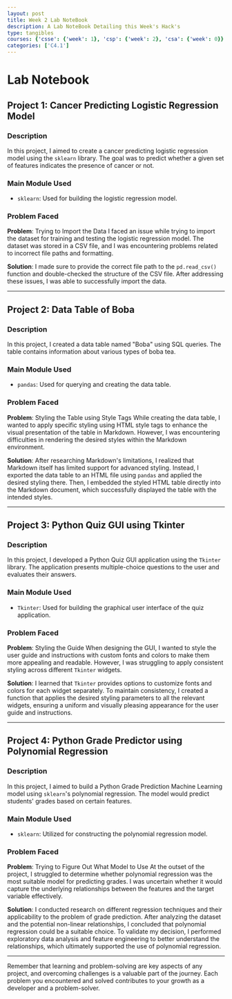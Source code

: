 ```yaml
---
layout: post
title: Week 2 Lab NoteBook
description: A Lab NoteBook Detailing this Week's Hack's
type: tangibles
courses: {'csse': {'week': 1}, 'csp': {'week': 2}, 'csa': {'week': 0}}
categories: ['C4.1']
---
```


# Lab Notebook

## Project 1: Cancer Predicting Logistic Regression Model

### Description
In this project, I aimed to create a cancer predicting logistic regression model using the `sklearn` library. The goal was to predict whether a given set of features indicates the presence of cancer or not.

### Main Module Used
- `sklearn`: Used for building the logistic regression model.

### Problem Faced
**Problem**: Trying to Import the Data
I faced an issue while trying to import the dataset for training and testing the logistic regression model. The dataset was stored in a CSV file, and I was encountering problems related to incorrect file paths and formatting.

**Solution**: I made sure to provide the correct file path to the `pd.read_csv()` function and double-checked the structure of the CSV file. After addressing these issues, I was able to successfully import the data.

---

## Project 2: Data Table of Boba

### Description
In this project, I created a data table named "Boba" using SQL queries. The table contains information about various types of boba tea.

### Main Module Used
- `pandas`: Used for querying and creating the data table.

### Problem Faced
**Problem**: Styling the Table using Style Tags
While creating the data table, I wanted to apply specific styling using HTML style tags to enhance the visual presentation of the table in Markdown. However, I was encountering difficulties in rendering the desired styles within the Markdown environment.

**Solution**: After researching Markdown's limitations, I realized that Markdown itself has limited support for advanced styling. Instead, I exported the data table to an HTML file using `pandas` and applied the desired styling there. Then, I embedded the styled HTML table directly into the Markdown document, which successfully displayed the table with the intended styles.

---

## Project 3: Python Quiz GUI using Tkinter

### Description
In this project, I developed a Python Quiz GUI application using the `Tkinter` library. The application presents multiple-choice questions to the user and evaluates their answers.

### Main Module Used
- `Tkinter`: Used for building the graphical user interface of the quiz application.

### Problem Faced
**Problem**: Styling the Guide
When designing the GUI, I wanted to style the user guide and instructions with custom fonts and colors to make them more appealing and readable. However, I was struggling to apply consistent styling across different `Tkinter` widgets.

**Solution**: I learned that `Tkinter` provides options to customize fonts and colors for each widget separately. To maintain consistency, I created a function that applies the desired styling parameters to all the relevant widgets, ensuring a uniform and visually pleasing appearance for the user guide and instructions.

---

## Project 4: Python Grade Predictor using Polynomial Regression

### Description
In this project, I aimed to build a Python Grade Prediction Machine Learning model using `sklearn`'s polynomial regression. The model would predict students' grades based on certain features.

### Main Module Used
- `sklearn`: Utilized for constructing the polynomial regression model.

### Problem Faced
**Problem**: Trying to Figure Out What Model to Use
At the outset of the project, I struggled to determine whether polynomial regression was the most suitable model for predicting grades. I was uncertain whether it would capture the underlying relationships between the features and the target variable effectively.

**Solution**: I conducted research on different regression techniques and their applicability to the problem of grade prediction. After analyzing the dataset and the potential non-linear relationships, I concluded that polynomial regression could be a suitable choice. To validate my decision, I performed exploratory data analysis and feature engineering to better understand the relationships, which ultimately supported the use of polynomial regression.

--- 

Remember that learning and problem-solving are key aspects of any project, and overcoming challenges is a valuable part of the journey. Each problem you encountered and solved contributes to your growth as a developer and a problem-solver.
